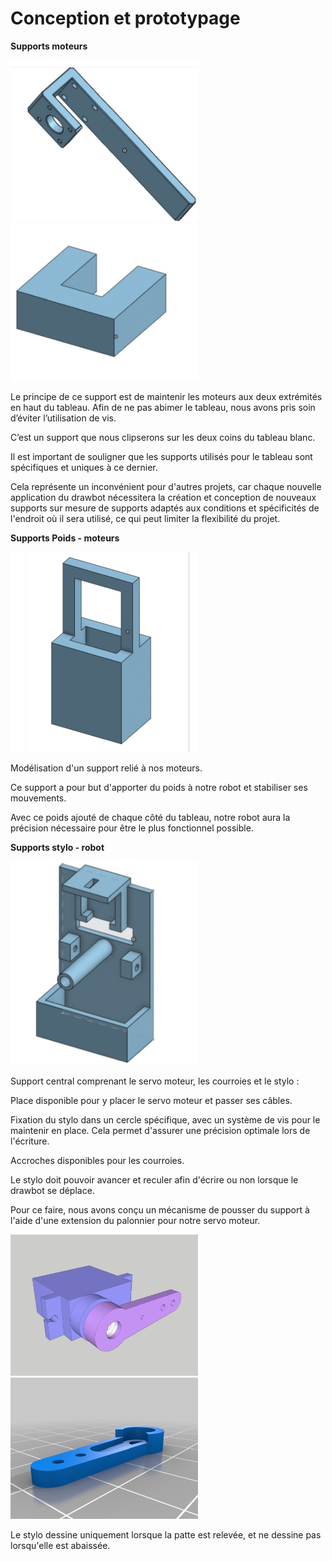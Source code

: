 # Conception et prototypage

**Supports moteurs**

<img src="../images/supportmoteur.png" alt="localisation" width="300"/> <img src="../images/supportpince.png" alt="localisation" width="300"/>

Le principe de ce support est de maintenir les moteurs aux deux extrémités en haut du tableau. Afin de ne pas abimer le tableau, nous avons pris soin d’éviter l’utilisation de vis.

C’est un support que nous clipserons sur les deux coins du tableau blanc.

Il est important de souligner que les supports utilisés pour le tableau sont spécifiques et uniques à ce dernier.

Cela représente un inconvénient pour d'autres projets, car chaque nouvelle application du drawbot nécessitera la création et conception de nouveaux supports sur mesure de supports adaptés aux conditions et spécificités de l'endroit où il sera utilisé, ce qui peut limiter la flexibilité du projet.

**Supports Poids - moteurs**

<img src="../images/supportpoids.png" alt="localisation" width="300"/>

Modélisation d'un support relié à nos moteurs. 

Ce support a pour but d'apporter du poids à notre robot et stabiliser ses mouvements. 

Avec ce poids ajouté de chaque côté du tableau, notre robot aura la précision nécessaire pour être le plus fonctionnel possible.

**Supports stylo - robot**

<img src="../images/supportmilieu.png" alt="localisation" width="300"/>

Support central comprenant le servo moteur, les courroies et le stylo :

Place disponible pour y placer le servo moteur et passer ses câbles.

Fixation du stylo dans un cercle spécifique, avec un système de vis pour le maintenir en place. Cela permet d'assurer une précision optimale lors de l'écriture.  

Accroches disponibles pour les courroies.

Le stylo doit pouvoir avancer et reculer afin d'écrire ou non lorsque le drawbot se déplace. 

Pour ce faire, nous avons conçu un mécanisme de pousser du support à l'aide d'une extension du palonnier pour notre servo moteur.

<img src="../images/supportpate1.png" alt="localisation" width="300"/> <img src="../images/supportpate2.png" alt="localisation" width="300"/>

Le stylo dessine uniquement lorsque la patte est relevée, et ne dessine pas lorsqu'elle est abaissée.
